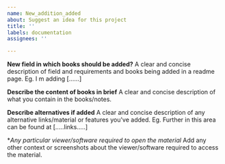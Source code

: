 ```yaml
---
name: New_addition_added
about: Suggest an idea for this project
title: ''
labels: documentation
assignees: ''

---
```


**New field in which books should be added?**
A clear and concise description of field and requirements and books being added in a readme page. Eg.  I m adding [......]

**Describe the content of books in brief**
A clear and concise description of what you contain in the books/notes.

**Describe alternatives if added**
A clear and concise description of any alternative links/material or features you've added. Eg. Further in this area can be found at [.....links.....]

**Any particular viewer/software required to open the material*
Add any other context or screenshots about the viewer/software required to access the material.
